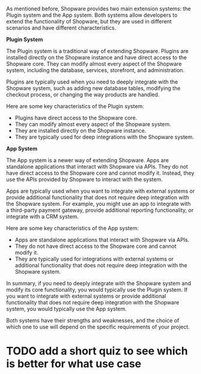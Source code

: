 As mentioned before, Shopware provides two main extension systems: the Plugin system and the App system. Both systems allow developers to extend the functionality of Shopware, but they are used in different scenarios and have different characteristics.

**Plugin System**

The Plugin system is a traditional way of extending Shopware. Plugins are installed directly on the Shopware instance and have direct access to the Shopware core. They can modify almost every aspect of the Shopware system, including the database, services, storefront, and administration.

Plugins are typically used when you need to deeply integrate with the Shopware system, such as adding new database tables, modifying the checkout process, or changing the way products are handled.

Here are some key characteristics of the Plugin system:

- Plugins have direct access to the Shopware core.
- They can modify almost every aspect of the Shopware system.
- They are installed directly on the Shopware instance.
- They are typically used for deep integrations with the Shopware system.

**App System**

The App system is a newer way of extending Shopware. Apps are standalone applications that interact with Shopware via APIs. They do not have direct access to the Shopware core and cannot modify it. Instead, they use the APIs provided by Shopware to interact with the system.

Apps are typically used when you want to integrate with external systems or provide additional functionality that does not require deep integration with the Shopware system. For example, you might use an app to integrate with a third-party payment gateway, provide additional reporting functionality, or integrate with a CRM system.

Here are some key characteristics of the App system:

- Apps are standalone applications that interact with Shopware via APIs.
- They do not have direct access to the Shopware core and cannot modify it.
- They are typically used for integrations with external systems or additional functionality that does not require deep integration with the Shopware system.

In summary, if you need to deeply integrate with the Shopware system and modify its core functionality, you would typically use the Plugin system. If you want to integrate with external systems or provide additional functionality that does not require deep integration with the Shopware system, you would typically use the App system.

Both systems have their strengths and weaknesses, and the choice of which one to use will depend on the specific requirements of your project.



# TODO add a short quiz to see which is better for what use case